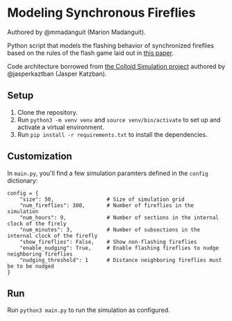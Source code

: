 # Modeling Synchronous Fireflies
Authored by @mmadanguit (Marion Madanguit).

Python script that models the flashing behavior of synchronized fireflies based on the rules of the flash game laid out in [this paper](https://link.springer.com/article/10.1140/epjs/s11734-021-00397-2). 

Code architecture borrowed from [the Colloid Simulation project](https://github.com/jasperkatzban/colloid-sim) authored by @jasperkaztban (Jasper Katzban). 

## Setup
1. Clone the repository.
2. Run `python3 -m venv venv` and `source venv/bin/activate` to set up and activate a virtual environment.
3. Run `pip install -r requirements.txt` to install the dependencies.

## Customization
In `main.py`, you'll find a few simulation paramters defined in the `config` dictionary:

```
config = {
    "size": 50,                 # Size of simulation grid
    "num_fireflies": 300,       # Number of fireflies in the simulation
    "num_hours": 9,             # Number of sections in the internal clock of the firely
    "num_minutes": 3,           # Number of subsections in the internal clock of the firefly
    "show_fireflies": False,    # Show non-flashing fireflies 
    "enable_nudging": True,     # Enable flashing fireflies to nudge neighboring fireflies
    "nudging_threshold": 1      # Distance neighboring fireflies must be to be nudged
}
```

## Run 
Run `python3 main.py` to run the simulation as configured. 
